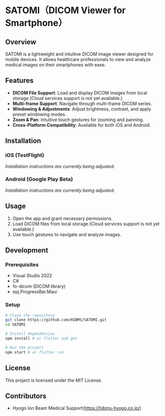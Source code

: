 # SATOMI（DICOM Viewer for Smartphone）

## Overview
SATOMI is a lightweight and intuitive DICOM image viewer designed for mobile devices. It allows healthcare professionals to view and analyze medical images on their smartphones with ease.

## Features
- **DICOM File Support**: Load and display DICOM images from local storage.(Cloud services support is not yet available.)
- **Multi-frame Support**: Navigate through multi-frame DICOM series.
- **Windowing & Adjustments**: Adjust brightness, contrast, and apply preset windowing modes.
- **Zoom & Pan**: Intuitive touch gestures for zooming and panning.
- **Cross-Platform Compatibility**: Available for both iOS and Android.

## Installation
### iOS (TestFlight)
*Installation instructions are currently being adjusted.*
### Android (Google Play Beta)
*Installation instructions are currently being adjusted.*

## Usage
1. Open the app and grant necessary permissions.
2. Load DICOM files from local storage.(Cloud services support is not yet available.)
3. Use touch gestures to navigate and analyze images.

## Development
### Prerequisites
- Visual Studio 2022
- C#
- fo-dicom (DICOM library)
- epj.ProgressBar.Maui

### Setup
```sh
# Clone the repository
git clone https://github.com/HIBMS/SATOMI.git
cd SATOMI

# Install dependencies
npm install # or flutter pub get

# Run the project
npm start # or flutter run
```

## License
This project is licensed under the MIT License. 

## Contributors
- Hyogo Ion Beam Medical Support(https://hibms-hyogo.co.jp/)

